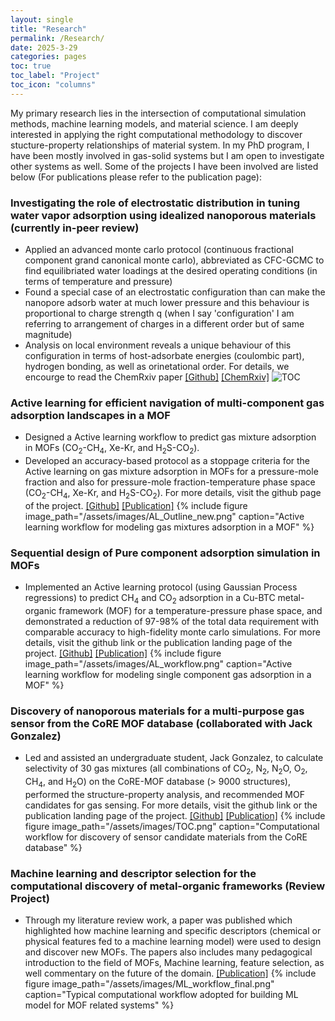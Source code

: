 ```yaml
---
layout: single
title: "Research"
permalink: /Research/
date: 2025-3-29
categories: pages
toc: true
toc_label: "Project"
toc_icon: "columns"
---
```

My primary research lies in the intersection of computational simulation methods, machine learning models, and material science. I am deeply interested in applying the right computational methodology to discover stucture-property relationships of material system. In my PhD program, I have been mostly involved in gas-solid systems but I am open to investigate other systems as well. Some of the projects I have been involved are listed below (For publications please refer to the publication page):

### Investigating the role of electrostatic distribution in tuning water vapor adsorption using idealized nanoporous materials (currently in-peer review)
* Applied an advanced monte carlo protocol (continuous fractional component grand canonical monte carlo), abbreviated as CFC-GCMC to find equilibriated water loadings at the desired operating conditions (in terms of temperature and pressure)
* Found a special case of an electrostatic configuration than can make the nanopore adsorb water at much lower pressure and this behaviour is proportional to charge strength q (when I say 'configuration' I am referring to arrangement of charges in a different order but of same magnitude) 
* Analysis on local environment reveals a unique behaviour of this configuration in terms of host-adsorbate energies (coulombic part), hydrogen bonding, as well as orinetational order. For details, we encourge to read the ChemRxiv paper
[[Github]](https://github.com/mukherjee07/Active-Learning-for-multicomponent-adsorption-in-a-MOF/tree/main/)
[[ChemRxiv]](https://chemrxiv.org/engage/chemrxiv/article-details/67cb6e7a6dde43c908fa6f65)
![TOC](https://github.com/user-attachments/assets/bfb3935f-e10e-40c4-aa3f-f920372dceef)


### Active learning for efficient navigation of multi-component gas adsorption landscapes in a MOF
* Designed a Active learning workflow to predict gas mixture adsorption in MOFs (CO<sub>2</sub>-CH<sub>4</sub>, Xe-Kr, and H<sub>2</sub>S-CO<sub>2</sub>).
* Developed an accuracy-based protocol as a stoppage criteria for the Active learning on gas mixture
adsorption in MOFs for a pressure-mole fraction and also for pressure-mole fraction-temperature phase
space (CO<sub>2</sub>-CH<sub>4</sub>, Xe-Kr, and H<sub>2</sub>S-CO<sub>2</sub>). For more details, visit the github page of the project.
[[Github]](https://github.com/mukherjee07/Active-Learning-for-multicomponent-adsorption-in-a-MOF/tree/main/)
[[Publication]](https://doi.org/10.1039/D3DD00106G)
{% include figure image_path="/assets/images/AL_Outline_new.png" caption="Active learning workflow for modeling gas mixtures adsorption in a MOF" %}

### Sequential design of Pure component adsorption simulation in MOFs
* Implemented an Active learning protocol (using Gaussian Process regressions) to predict CH<sub>4</sub> and CO<sub>2</sub> adsorption in a Cu-BTC metal-organic framework (MOF) for a temperature-pressure phase space, and demonstrated a reduction of 97-98% of the total data requirement with comparable accuracy to high-fidelity monte carlo simulations. For more details, visit the github link or the publication landing page of the project.
[[Github]](https://github.com/mukherjee07/Sequential-design-adsorption-for-small-molecules-in-MOFs)
[[Publication]](https://pubs.rsc.org/en/content/articlelanding/2022/me/d1me00138h/unauth)
{% include figure image_path="/assets/images/AL_workflow.png" caption="Active learning workflow for modeling single component gas adsorption in a MOF" %}

### Discovery of nanoporous materials for a multi-purpose gas sensor from the CoRE MOF database (collaborated with Jack Gonzalez)
* Led and assisted an undergraduate student, Jack Gonzalez, to calculate selectivity of 30 gas mixtures (all combinations of CO<sub>2</sub>, N<sub>2</sub>, N<sub>2</sub>O, O<sub>2</sub>, CH<sub>4</sub>, and H<sub>2</sub>O) on the CoRE-MOF database (> 9000 structures), performed the structure-property analysis, and recommended MOF candidates for gas sensing. For more details, visit the github link or the publication landing page of the project.
[[Github]](https://github.com/JackTGonzalez/Sensor-Modeling)
[[Publication]](https://pubs.acs.org/doi/abs/10.1021/acs.jced.2c00443)
{% include figure image_path="/assets/images/TOC.png" caption="Computational workflow for discovery of sensor candidate materials from the CoRE database" %}

### Machine learning and descriptor selection for the computational discovery of metal-organic frameworks (Review Project)
* Through my literature review work, a paper was published which highlighted how machine learning and specific descriptors (chemical or physical features fed to a machine learning model) were used to design and discover new MOFs. The papers also includes many pedagogical introduction to the field of MOFs, Machine learning, feature selection, as well commentary on the future of the domain.
[[Publication]](https://www.tandfonline.com/doi/full/10.1080/08927022.2021.1916014)
{% include figure image_path="/assets/images/ML_workflow_final.png" caption="Typical computational workflow adopted for building ML model for MOF related systems" %}
